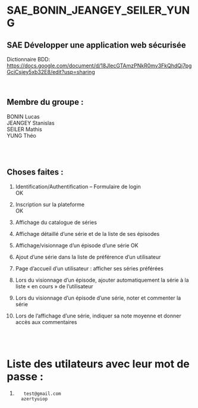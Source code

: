 # SAE_BONIN_JEANGEY_SEILER_YUNG

## SAE Développer une application web sécurisée

Dictionnaire BDD:
https://docs.google.com/document/d/18JlecGTAmzPNkR0mv3FkQhdQj7pgGciCsjey5xb32E8/edit?usp=sharing

<br>

## Membre du groupe :

BONIN Lucas  
JEANGEY Stanislas  
SEILER Mathis  
YUNG Théo

<br>
<br>

## Choses faites :

1. Identification/Authentification – Formulaire de login  
   OK

2. Inscription sur la plateforme  
   OK

3. Affichage du catalogue de séries

4. Affichage détaillé d’une série et de la liste de ses épisodes

5. Affichage/visionnage d’un épisode d’une série
   OK

6. Ajout d’une série dans la liste de préférence d’un utilisateur

7. Page d’accueil d’un utilisateur : afficher ses séries préférées

8. Lors du visionnage d’un épisode, ajouter automatiquement la série à la liste « en
   cours » de l’utilisateur

9. Lors du visionnage d’un épisode d’une série, noter et commenter la série

10. Lors de l’affichage d’une série, indiquer sa note moyenne et donner accès aux
    commentaires

<br>
<br>

# Liste des utilateurs avec leur mot de passe :

1.        test@gmail.com
         azertyuiop
